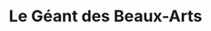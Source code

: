 ---
title: "Le Géant des Beaux-Arts"
url: /castelnau-le-lez/le-geant-des-beaux-arts/
shop: artisanat
---